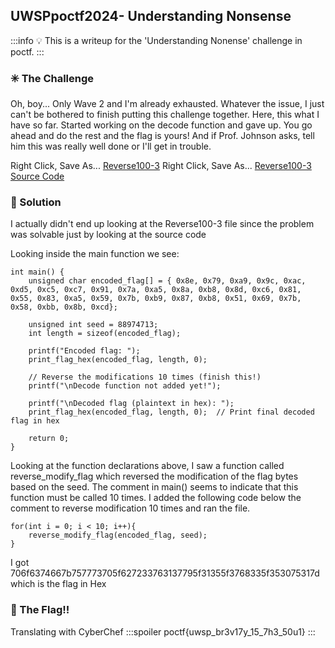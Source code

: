 ## UWSPpoctf2024- Understanding Nonsense

:::info
:bulb: This is a writeup for the 'Understanding Nonense' challenge in poctf.
:::

### :eight_spoked_asterisk: The Challenge

Oh, boy... Only Wave 2 and I'm already exhausted. Whatever the issue, I just can't be bothered to finish putting this challenge together. Here, this what I have so far. Started working on the decode function and gave up. You go ahead and do the rest and the flag is yours! And if Prof. Johnson asks, tell him this was really well done or I'll get in trouble.

Right Click, Save As... [Reverse100-3](https://pointeroverflowctf.com/static/Reverse100-3)
Right Click, Save As... [Reverse100-3 Source Code](https://pointeroverflowctf.com/static/Reverse100-3.c)

### :mag_right: Solution
I actually didn't end up looking at the Reverse100-3 file since the problem was solvable just by looking at the source code

Looking inside the main function we see: 

```
int main() {
    unsigned char encoded_flag[] = { 0x8e, 0x79, 0xa9, 0x9c, 0xac, 0xd5, 0xc5, 0xc7, 0x91, 0x7a, 0xa5, 0x8a, 0xb8, 0x8d, 0xc6, 0x81, 0x55, 0x83, 0xa5, 0x59, 0x7b, 0xb9, 0x87, 0xb8, 0x51, 0x69, 0x7b, 0x58, 0xbb, 0x8b, 0xcd};

    unsigned int seed = 88974713;
    int length = sizeof(encoded_flag);

    printf("Encoded flag: ");
    print_flag_hex(encoded_flag, length, 0);

    // Reverse the modifications 10 times (finish this!)
    printf("\nDecode function not added yet!");

    printf("\nDecoded flag (plaintext in hex): ");
    print_flag_hex(encoded_flag, length, 0);  // Print final decoded flag in hex

    return 0;
}
```

Looking at the function declarations above, I saw a function called reverse_modify_flag which reversed the modification of the flag bytes based on the seed. The comment in main() seems to indicate that this function must be called 10 times. I added the following code below the comment to reverse modification 10 times and ran the file.
    
    for(int i = 0; i < 10; i++){
        reverse_modify_flag(encoded_flag, seed);
    }
    
I got 706f6374667b757773705f627233763137795f31355f3768335f353075317d which is the flag in Hex
### :triangular_flag_on_post: The Flag!!

Translating with CyberChef 
:::spoiler
poctf{uwsp_br3v17y_15_7h3_50u1}
:::
        